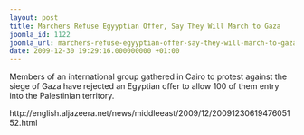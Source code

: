 ```yaml
---
layout: post
title: Marchers Refuse Egyyptian Offer, Say They Will March to Gaza
joomla_id: 1122
joomla_url: marchers-refuse-egyyptian-offer-say-they-will-march-to-gaza
date: 2009-12-30 19:29:16.000000000 +01:00
---
```

<p>Members of an international group gathered in Cairo to protest against the siege of Gaza have rejected an Egyptian offer to allow 100 of them entry into the Palestinian territory.</p>
<p>http://english.aljazeera.net/news/middleeast/2009/12/2009123061947605152.html</p>
<p> </p>
